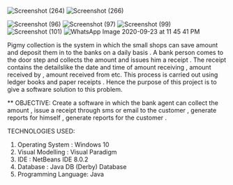 ![Screenshot (264)](https://user-images.githubusercontent.com/44236801/98447583-f153d900-214b-11eb-85ae-ff9702f80199.png)
![Screenshot (266)](https://user-images.githubusercontent.com/44236801/98447585-f31d9c80-214b-11eb-8d27-b027d0735fbb.png)

![Screenshot (96)](https://user-images.githubusercontent.com/44236801/94052353-72eae400-fdf6-11ea-82b7-66378222427f.png)
![Screenshot (97)](https://user-images.githubusercontent.com/44236801/94052368-78482e80-fdf6-11ea-82a1-6cf336a985fe.png)
![Screenshot (99)](https://user-images.githubusercontent.com/44236801/94052376-7b431f00-fdf6-11ea-88ad-3587c63c9c69.png)
![Screenshot (101)](https://user-images.githubusercontent.com/44236801/94052378-7e3e0f80-fdf6-11ea-8eaa-18fd418280d8.png)
![WhatsApp Image 2020-09-23 at 11 45 41 PM](https://user-images.githubusercontent.com/44236801/94053736-59e33280-fdf8-11ea-9625-e0493ea215e5.jpeg)

    
Pigmy collection is the system in which the small shops can save amount and deposit them in to the banks on a daily basis . A bank person comes to the 
door step and collects the amount and issues him a receipt . The receipt contains the detailslike the date and time of amount receiving  , amount received by , amount received from etc. 
         This process is carried out using ledger books and paper receipts . Hence the purpose of this project is to give a software solution to this problem.


** OBJECTIVE:
        Create a software in which the bank agent can collect the amount , issue a receipt through sms or email to the customer , generate reports for himself ,  generate reports for the customer .


 TECHNOLOGIES USED: 
1. Operating System    : Windows 10
2. Visual Modelling    : Visual Paradigm
3. IDE                 : NetBeans IDE 8.0.2
4. Database            : Java DB (Derby) Database
5. Programming Language: Java

